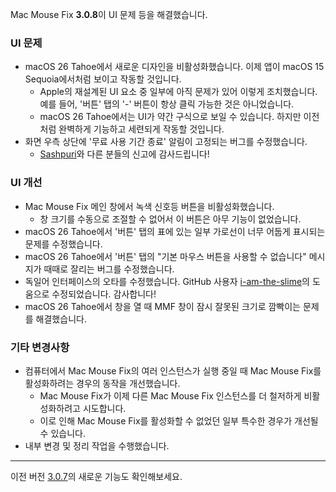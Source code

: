 Mac Mouse Fix **3.0.8**이 UI 문제 등을 해결했습니다.

### **UI 문제**

- macOS 26 Tahoe에서 새로운 디자인을 비활성화했습니다. 이제 앱이 macOS 15 Sequoia에서처럼 보이고 작동할 것입니다. 
    - Apple의 재설계된 UI 요소 중 일부에 아직 문제가 있어 이렇게 조치했습니다. 예를 들어, '버튼' 탭의 '-' 버튼이 항상 클릭 가능한 것은 아니었습니다.
    - macOS 26 Tahoe에서는 UI가 약간 구식으로 보일 수 있습니다. 하지만 이전처럼 완벽하게 기능하고 세련되게 작동할 것입니다.
- 화면 우측 상단에 '무료 사용 기간 종료' 알림이 고정되는 버그를 수정했습니다.
    - [Sashpuri](https://github.com/Sashpuri)와 다른 분들의 신고에 감사드립니다!

### **UI 개선**

- Mac Mouse Fix 메인 창에서 녹색 신호등 버튼을 비활성화했습니다.
    - 창 크기를 수동으로 조절할 수 없어서 이 버튼은 아무 기능이 없었습니다.
- macOS 26 Tahoe에서 '버튼' 탭의 표에 있는 일부 가로선이 너무 어둡게 표시되는 문제를 수정했습니다.
- macOS 26 Tahoe에서 '버튼' 탭의 "기본 마우스 버튼을 사용할 수 없습니다" 메시지가 때때로 잘리는 버그를 수정했습니다.
- 독일어 인터페이스의 오타를 수정했습니다. GitHub 사용자 [i-am-the-slime](https://github.com/i-am-the-slime)의 도움으로 수정되었습니다. 감사합니다!
- macOS 26 Tahoe에서 창을 열 때 MMF 창이 잠시 잘못된 크기로 깜빡이는 문제를 해결했습니다.

### **기타 변경사항**

- 컴퓨터에서 Mac Mouse Fix의 여러 인스턴스가 실행 중일 때 Mac Mouse Fix를 활성화하려는 경우의 동작을 개선했습니다. 
    - Mac Mouse Fix가 이제 다른 Mac Mouse Fix 인스턴스를 더 철저하게 비활성화하려고 시도합니다. 
    - 이로 인해 Mac Mouse Fix를 활성화할 수 없었던 일부 특수한 경우가 개선될 수 있습니다.
- 내부 변경 및 정리 작업을 수행했습니다.

---

이전 버전 [3.0.7](https://github.com/noah-nuebling/mac-mouse-fix/releases/tag/3.0.7)의 새로운 기능도 확인해보세요.